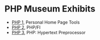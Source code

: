 # PHP Museum Exhibits

* [PHP 1](php1), Personal Home Page Tools
* [PHP 2](php2), PHP/FI
* [PHP 3](php3), PHP: Hypertext Preprocessor
